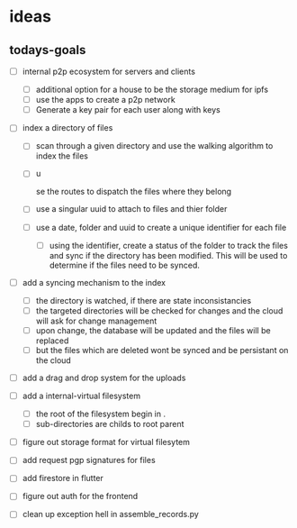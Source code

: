 # ideas

## todays-goals

- [ ] internal p2p ecosystem for servers and clients

  - [ ] additional option for a house to be the storage medium for ipfs
  - [ ] use the apps to create a p2p network
  - [ ] Generate a key pair for each user along with keys

- [ ] index a directory of files

  - [ ] scan through a given directory and use the walking algorithm to index the files
  - [ ] u

    se the routes to dispatch the files where they belong

  - [ ] use a singular uuid to attach to files and thier folder
  - [ ] use a date, folder and uuid to create a unique identifier for each file
    - [ ] using the identifier, create a status of the folder to track the files and sync if the directory has been modified. This will be used to determine if the files need to be synced.

- [ ] add a syncing mechanism to the index

  - [ ] the directory is watched, if there are state inconsistancies
  - [ ] the targeted directories will be checked for changes and the cloud will ask for change management
  - [ ] upon change, the database will be updated and the files will be replaced
  - [ ] but the files which are deleted wont be synced and be persistant on the cloud

- [ ] add a drag and drop system for the uploads
- [ ] add a internal-virtual filesystem

  - [ ] the root of the filesystem begin in .
  - [ ] sub-directories are childs to root parent

- [ ] figure out storage format for virtual filesytem
- [ ] add request pgp signatures for files
- [ ] add firestore in flutter
- [ ] figure out auth for the frontend
- [ ] clean up exception hell in assemble_records.py
